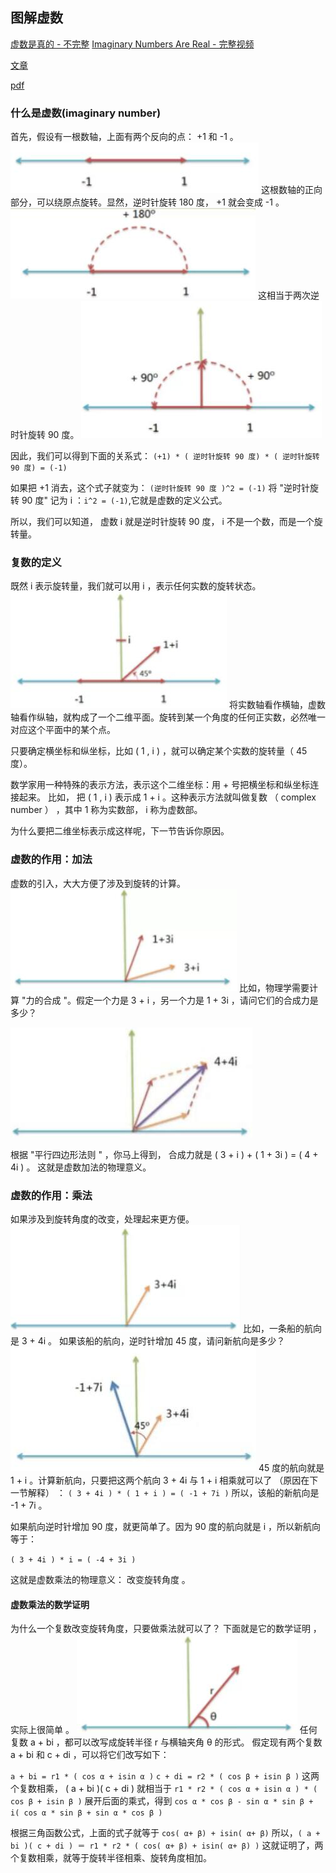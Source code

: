 
## 图解虚数

[虚数是真的 - 不完整](https://www.bilibili.com/video/BV1kX4y1u7GJ?p=22)
[Imaginary Numbers Are Real - 完整视频](https://www.bilibili.com/video/av92410608/)

[文章](http://www.welchlabs.com/blog/2016/9/16/imaginary-numbers-are-real-part-13-riemann-surfaces)

[pdf](files/imaginary_numbers_are_real_rev2_for_screen.pdf)

### 什么是虚数(imaginary number)
首先，假设有一根数轴，上面有两个反向的点： +1 和 -1 。
![](img/imaginary-number-01.jpg)
这根数轴的正向部分，可以绕原点旋转。显然，逆时针旋转 180 度， +1 就会变成 -1 。
![](img/imaginary-number-02.jpg)
这相当于两次逆时针旋转 90 度。
![](img/imaginary-number-03.jpg)

因此，我们可以得到下面的关系式：
`(+1) * ( 逆时针旋转 90 度) * ( 逆时针旋转 90 度) = (-1)`

如果把 +1 消去，这个式子就变为：
`(逆时针旋转 90 度 )^2 = (-1)`
将 "逆时针旋转 90 度" 记为 i ：`i^2 = (-1)`,它就是虚数的定义公式。

所以，我们可以知道， 虚数 i 就是逆时针旋转 90 度， i 不是一个数，而是一个旋转量。

### 复数的定义
既然 i 表示旋转量，我们就可以用 i ，表示任何实数的旋转状态。
![](img/imaginary-number-04.jpg)
将实数轴看作横轴，虚数轴看作纵轴，就构成了一个二维平面。旋转到某一个角度的任何正实数，必然唯一对应这个平面中的某个点。

只要确定横坐标和纵坐标，比如 ( 1 , i ) ，就可以确定某个实数的旋转量（ 45 度）。

数学家用一种特殊的表示方法，表示这个二维坐标：用 + 号把横坐标和纵坐标连接起来。 
比如， 把 ( 1 , i ) 表示成 1 + i 。这种表示方法就叫做复数 （ complex number ） ，其中 1 称为实数部， i 称为虚数部。

为什么要把二维坐标表示成这样呢，下一节告诉你原因。

### 虚数的作用：加法

虚数的引入，大大方便了涉及到旋转的计算。
![](img/imaginary-number-05.jpg)
比如，物理学需要计算 "力的合成 "。假定一个力是 3 + i ，另一个力是 1 + 3i ，请问它们的合成力是多少？

![](img/imaginary-number-06.jpg)

根据 "平行四边形法则 " ，你马上得到， 合成力就是 ( 3 + i ) + ( 1 + 3i ) = ( 4 + 4i ) 。
这就是虚数加法的物理意义。

### 虚数的作用：乘法
如果涉及到旋转角度的改变，处理起来更方便。
![](img/imaginary-number-07.jpg)
比如，一条船的航向是 3 + 4i 。
如果该船的航向，逆时针增加 45 度，请问新航向是多少？
![](img/imaginary-number-09.jpg)
45 度的航向就是 1 + i 。计算新航向，只要把这两个航向 3 + 4i 与 1 + i 相乘就可以了 （原因在下一节解释） ：
`( 3 + 4i ) * ( 1 + i ) = ( -1 + 7i )`
所以，该船的新航向是 -1 + 7i 。

如果航向逆时针增加 90 度，就更简单了。因为 90 度的航向就是 i ，所以新航向等于：

`( 3 + 4i ) * i = ( -4 + 3i )`

这就是虚数乘法的物理意义： 改变旋转角度 。

#### 虚数乘法的数学证明
为什么一个复数改变旋转角度，只要做乘法就可以了？
下面就是它的数学证明 ，实际上很简单 。
![](img/imaginary-number-08.jpg)
任何复数 a + bi ，都可以改写成旋转半径 r 与横轴夹角 θ 的形式。
假定现有两个复数 a + bi 和 c + di ，可以将它们改写如下：

`a + bi = r1 * ( cos α + isin α )`
`c + di = r2 * ( cos β + isin β )`
这两个复数相乘， ( a + bi )( c + di ) 就相当于
`r1 * r2 * ( cos α + isin α ) * ( cos β + isin β )`
展开后面的乘式，得到
`cos α * cos β - sin α * sin β + i( cos α * sin β + sin α * cos β )`

根据三角函数公式，上面的式子就等于
`cos( α+ β) + isin( α+ β)`
所以，`( a + bi )( c + di ) ＝ r1 * r2 * ( cos( α+ β) + isin( α+ β) )`
这就证明了，两个复数相乘，就等于旋转半径相乘、旋转角度相加。